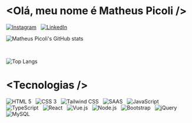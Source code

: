 # &#60;Olá, meu nome é Matheus Picoli &#47;&#62;

[![Instagram](https://img.shields.io/badge/Instagram-E4405F?style=for-the-badge&logo=instagram&logoColor=white)](https://www.instagram.com/matheus_zpicoli/)
&nbsp;
[![LinkedIn](https://img.shields.io/badge/LinkedIn-0077B5?style=for-the-badge&logo=linkedin&logoColor=white)](https://www.linkedin.com/in/matheus-zanela-picoli-ab0abb303/)

![Matheus Picoli's GitHub stats](https://github-readme-stats.vercel.app/api?username=matheuszpicoli&show_icons=true&theme=dark)

<br/>

![Top Langs](https://github-readme-stats.vercel.app/api/top-langs/?username=matheuszpicoli&layout=compact&theme=dark)

# &#60;Tecnologias &#47;&#62;

![HTML 5](https://img.shields.io/badge/HTML5-E34F26?style=for-the-badge&logo=html5&logoColor=white)
&nbsp;
![CSS 3](https://img.shields.io/badge/CSS3-1572B6?style=for-the-badge&logo=css3&logoColor=white)
&nbsp;
![Tailwind CSS](https://img.shields.io/badge/Tailwind_CSS-38B2AC?style=for-the-badge&logo=tailwind-css&logoColor=white)
&nbsp;
![SAAS](https://img.shields.io/badge/Sass-CC6699?style=for-the-badge&logo=sass&logoColor=white)
&nbsp;
![JavaScript](https://img.shields.io/badge/JavaScript-F7DF1E?style=for-the-badge&logo=javascript&logoColor=black)
&nbsp;
![TypeScript](https://img.shields.io/badge/TypeScript-007ACC?style=for-the-badge&logo=typescript&logoColor=white)
&nbsp;
![React](https://img.shields.io/badge/React-20232A?style=for-the-badge&logo=react&logoColor=61DAFB)
&nbsp;
![Vue.js](https://img.shields.io/badge/Vue.js-35495E?style=for-the-badge&logo=vue.js&logoColor=4FC08D)
&nbsp;
![Node.js](https://img.shields.io/badge/Node.js-43853D?style=for-the-badge&logo=node.js&logoColor=white)
&nbsp;
![Bootstrap](https://img.shields.io/badge/Bootstrap-563D7C?style=for-the-badge&logo=bootstrap&logoColor=white)
&nbsp;
![jQuery](https://img.shields.io/badge/jQuery-0769AD?style=for-the-badge&logo=jquery&logoColor=white)
&nbsp;
![MySQL](https://img.shields.io/badge/MySQL-00000F?style=for-the-badge&logo=mysql&logoColor=white)
&nbsp;
